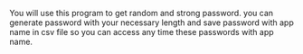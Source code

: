 You will use this program to get random and strong password. you can generate password with your necessary length and save password with app name in csv file so you can access any time these passwords with app name.
